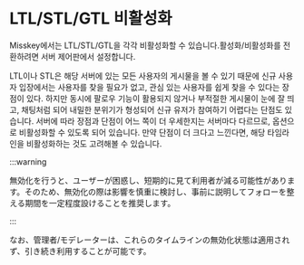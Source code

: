 # LTL/STL/GTL 비활성화

Misskey에서는 LTL/STL/GTL을 각각 비활성화할 수 있습니다.활성화/비활성화를 전환하려면 서버 제어판에서 설정합니다.

LTL이나 STL은 해당 서버에 있는 모든 사용자의 게시물을 볼 수 있기 때문에 신규 사용자 입장에서는 사용자를 찾을 필요가 없고, 관심 있는 사용자를 쉽게 찾을 수 있다는 장점이 있다.
하지만 동시에 팔로우 기능이 활용되지 않거나 부적절한 게시물이 눈에 잘 띄고, 채팅처럼 되어 내밀한 분위기가 형성되어 신규 유저가 참여하기 어렵다는 단점도 있습니다.
서버에 따라 장점과 단점이 어느 쪽이 더 우세한지는 서버마다 다르므로, 옵션으로 비활성화할 수 있도록 되어 있습니다.
만약 단점이 더 크다고 느낀다면, 해당 타임라인을 비활성화하는 것도 고려해볼 수 있습니다.

:::warning

無効化を行うと、ユーザーが困惑し、短期的に見て利用者が減る可能性があります。そのため、無効化の際は影響を慎重に検討し、事前に説明してフォローを整える期間を一定程度設けることを推奨します。

:::

なお、管理者/モデレーターは、これらのタイムラインの無効化状態は適用されず、引き続き利用することが可能です。
